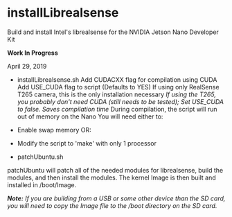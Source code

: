 # installLibrealsense
Build and install Intel's librealsense for the NVIDIA Jetson Nano Developer Kit

<b>Work In Progress</b>

April 29, 2019
* installLibrealsense.sh
Add CUDACXX flag for compilation using CUDA
Add USE_CUDA flag to script (Defaults to YES)
If using only RealSense T265 camera, this is the only installation necessary
<em>If using the T265, you probably don't need CUDA (still needs to be tested); Set USE_CUDA to false. Saves compilation time</em>
During compilation, the script will run out of memory on the Nano
You will need either to:
* Enable swap memory
OR:
* Modify the script to 'make' with only 1 processor

* patchUbuntu.sh

patchUbuntu will patch all of the needed modules for librealsense, build the modules, and then install the modules. The kernel Image is then built and installed in /boot/Image.

<em><b>Note:</b> If you are building from a USB or some other device than the SD card, you will need to copy the Image file to the /boot directory on the SD card.</em>

